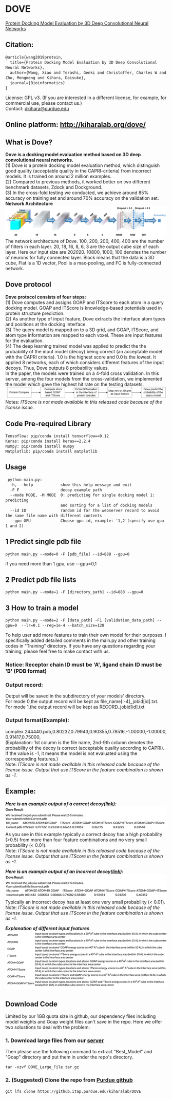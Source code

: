 # DOVE
[Protein Docking Model Evaluation by 3D Deep Convolutional Neural Networks](https://doi.org/10.1093/bioinformatics/btz870)
## Citation:
```
@article{wang2019protein,
  title={Protein Docking Model Evaluation by 3D Deep Convolutional Neural Networks},
  author={Wang, Xiao and Terashi, Genki and Christoffer, Charles W and Zhu, Mengmeng and Kihara, Daisuke},
  journal={Bioinformatics}
}
```
License: GPL v3. (If you are interested in a different license, for example, for commercial use, please contact us.)    
Contact: dkihara@purdue.edu

## Online platform: http://kiharalab.org/dove/
## What is Dove?
**Dove is a docking model evaluation method based on 3D deep convolutional neural networks.**  
(1) Dove is a protein docking model evaluation method, which distinguish good quality (acceptable quality in the CAPRI-criteria) from incorrect models. It is trained on around 2 million examples.    
(2) Compared to previous methods, it worked better on two different benchmark datasets, Zdock and Dockground.     
(3) In the cross-fold testing we conducted, we achieve around 85% accuracy on training set and around 70% accuracy on the validation set.  
**Network Architecture**
![](https://github.com/kiharalab/DOVE/blob/master/Web/img/model_bold.jpg)   
The network architecture of Dove. 100, 200, 200, 400, 400 are the number of filters in each layer. 20, 18, 16, 8, 6, 3 are the output cube size of each layer. Here our input size are 20*20*20. 10800, 1000, 100 denotes the number of neurons for fully connected layer. Block means that the data is a 3D cube, Flat is a 1D vector, Pool is a max-pooling, and FC is fully-connected network.
## Dove protocol
**Dove protocol consists of four steps:**   
(1) Dove computes and assigns GOAP and ITScore to each atom in a query docking model. GOAP and ITScore is knowledge-based potentials used in protein structure prediction.   
(2) As another type of input feature, Dove extracts the interface atom types and positions at the docking interface.   
(3) The query model is mapped on to a 3D grid, and GOAP, ITScore, and atom type information are mapped to each voxel. These are input features for the evaluation.   
(4) The deep learning trained model was applied to predict the the probability of the input model (decoy) being correct (an acceptable model with the CAPRI criteria). 1.0 is the highest score and 0.0 is the lowest. It applied 8 networks, each of which considers different features of the input decoys. Thus, Dove outputs 8 probability values.     
In the paper, the models were trained on a 4-fold cross validation. In this server, among the four models from the cross-validation, we implemented the model which gave the highest hit rate on the testing datasets.
![](https://github.com/kiharalab/DOVE/blob/master/Web/img/Flowchart.jpg)   
Notes: *ITScore is not made available in this released code because of the license issue.*

## Code Pre-required Library
```
Tensoflow: pip/conda install tensorflow==0.12
Keras: pip/conda install keras==2.2.4
Numpy: pip/conda install numpy
Matplotlib: pip/conda install matplotlib
```
## Usage
```
 python main.py:   
  -h, --help            show this help message and exit   
  -F F                  decoy example path    
  --mode MODE, -M MODE  0: predicting for single docking model 1: predicting
                        and sorting for a list of docking models   
  --id ID               random id for the webserver record to avoid the same file name with different contents
  --gpu GPU             Choose gpu id, example: '1,2'(specify use gpu 1 and 2)   
```
## 1 Predict single pdb file
```
python main.py --mode=0 -F [pdb_file] --id=888 --gpu=0   
```
if you need more than 1 gpu, use --gpu=0,1
## 2 Predict pdb file lists
```
python main.py --mode=1 -F [directory_path] --id=888 --gpu=0  
```
## 3 How to train a model  
```
python main.py --mode=2 -F [data_path] -F1 [validation_data_path] --gpu=0  --lr=0.1 --reg=1e-4 --batch_size=128
```
To help user add more features to train their own model for their purposes. I specifically added detailed comments in the main.py and other training codes in "Training" directory. If you have any questions regarding your training, please feel free to make contact with us.
### Notice: Receptor chain ID must be 'A', ligand chain ID must be 'B' (PDB format)    
### Output record:    
Output will be saved in the subdirectory of your models' directory.       
For mode 0,the output record will be kept as file_name[:-4]_jobid[id].txt.    
For mode 1,the output record will be kept as RECORD_jobid[id].txt
### Output format(Example):   
complex.244440.pdb,0.80237,0.79943,0.90355,0.78516,-1.00000,-1.00000,0.91417,0.75000,     
(Explanation: 1st column is the file name, 2nd-9th column denotes the probability of the decoy is correct (acceptable quality according to CAPRI). If the value is -1, it means the model is not evaluated using the corresponding features.)    
Note: *ITScore is not made available in this released code because of the license issue. Output that use ITScore in the feature combination is shown as -1.*

## Example: 
***Here is an example output of a correct decoy([link](https://github.com/kiharalab/DOVE/blob/master/Web/Example/Correct.pdb)):***   
![](https://github.com/kiharalab/DOVE/blob/master/Web/img/Correct.png)      
As you see in this example typically a correct decoy has a high probability (>0.5) from more than four feature combinations and no very small probability (< 0.01).    
Note: *ITScore is not made available in this released code because of the license issue. Output that use ITScore in the feature combination is shown as -1.*
      
***Here is an example output of an incorrect decoy([link](https://github.com/kiharalab/DOVE/blob/master/Web/Example/Incorrect.pdb)):***      
![](https://github.com/kiharalab/DOVE/blob/master/Web/img/Incorrect.png)  
Typically an incorrect decoy has at least one very small probability (< 0.01).    
Note: *ITScore is not made available in this released code because of the license issue. Output that use ITScore in the feature combination is shown as -1.*
     
***Explanation of different input features***   
![](https://github.com/kiharalab/DOVE/blob/master/Web/img/input_instruction.png) 

## Download Code
Limited by our 1GB quota size in github, our dependency files including model weights and Goap weight files can't save in the repo.
Here we offer two solustions to deal with the problem:
### 1. Download large files from our [server](http://kiharalab.org/github_data/DOVE_Large_File.tar.gz)
Then please use the following command to extract "Best_Model" and "Goap" directory and put them in under the repo's directory.
```
tar -xzvf DOVE_Large_File.tar.gz
```
### 2. (Suggested) Clone the repo from [Purdue github](https://github.itap.purdue.edu/kiharalab/DOVE)
```
git lfs clone https://github.itap.purdue.edu/kiharalab/DOVE
```
